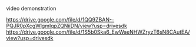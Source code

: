 video demonstration

https://drive.google.com/file/d/1QQ9ZBAN--PQJR0pXcgWlgmIqpZQNiiDN/view?usp=drivesdk
https://drive.google.com/file/d/1S5b0Ska6_EwWaeNHWZryzT6sN8CAutEA/view?usp=drivesdk
